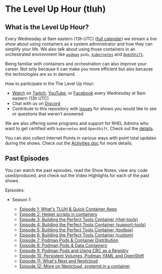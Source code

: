 # The Level Up Hour (tluh)

## What is the Level Up Hour?

Every Wednesday at 9am eastern (13h UTC) ([full calendar](https://red.ht/streamcal)) we stream a live show about using containers as a system administrator and how they can simplify your life.
We also talk about using those containers in an orchestrated environment like [`podman`](https://podman.io/) `pods`, [`kubernetes`](https://kubernetes.io/)  and [`OpenShift`](https://openshift.com).

Being familiar with containers and orchestration can also improve your career.
Not only because it can make you more efficient but also because the technologies are so in demand.

How to participate in the The Level Up Hour:

* [Watch](https://openshift.tv) on [Twitch](https://www.twitch.tv/redhatopenshift), [YouTube](https://www.youtube.com/openshift), or [Facebook](https://www.facebook.com/openshift) every Wednesday at 9am eastern (13h UTC)
* Chat with us on [Discord](https://discord.gg/5VMVGJt)
* Contribute to this repository with [issues](https://github.com/level-up-hour/episodes/issues) for shows you would like to see or questions that weren't answered

We are also offering some programs and support for RHEL Admins who want to get certified with `kubernetes` and `OpenShift`.
Check out the [details](https://red.ht/leveluphour).

You can also collect Internet Points in various ways with point total updates during the shows.
Check out the [Activities doc](activities.md) for more details.

## Past Episodes

You can watch the past episodes, read the Show Notes, view any code used/produced, and check out the Video Highlights for each of the past shows.

Episodes:

* Season 1:

  * [Episode 1: What's TLUH & Quick Container Apps](S1E1/README.md)
  * [Episode 2: Helper scripts in containers](S1E2/README.md)
  * [Episode 3: Building the Perfect Tools Container (rhel-tools)](S1E3/README.md)
  * [Episode 4: Building the Perfect Tools Container (support-tools)](S1E4/README.md)
  * [Episode 5: Building the Perfect Tools Container (toolbox)](S1E5/README.md)
  * [Episode 6: Building the Perfect Tools Container (custom)](S1E6/README.md)
  * [Episode 7: Podman Pods & Container Distribution](S1E7/README.md)
  * [Episode 8: Podman Pods & Data Containers](S1E8/README.md)
  * [Episode 9: Podman Pods and Using CRC as a Registry](S1E9/README.md)
  * [Episode 10: Persistent Volumes, Podman YAML and OpenShift](S1E10/README.md)
  * [Episode 11: What's Next and Nextcloud](S1E11/README.md)
  * [Episode 12: More on Nextcloud, systemd in a container](S1E12/README.md)
